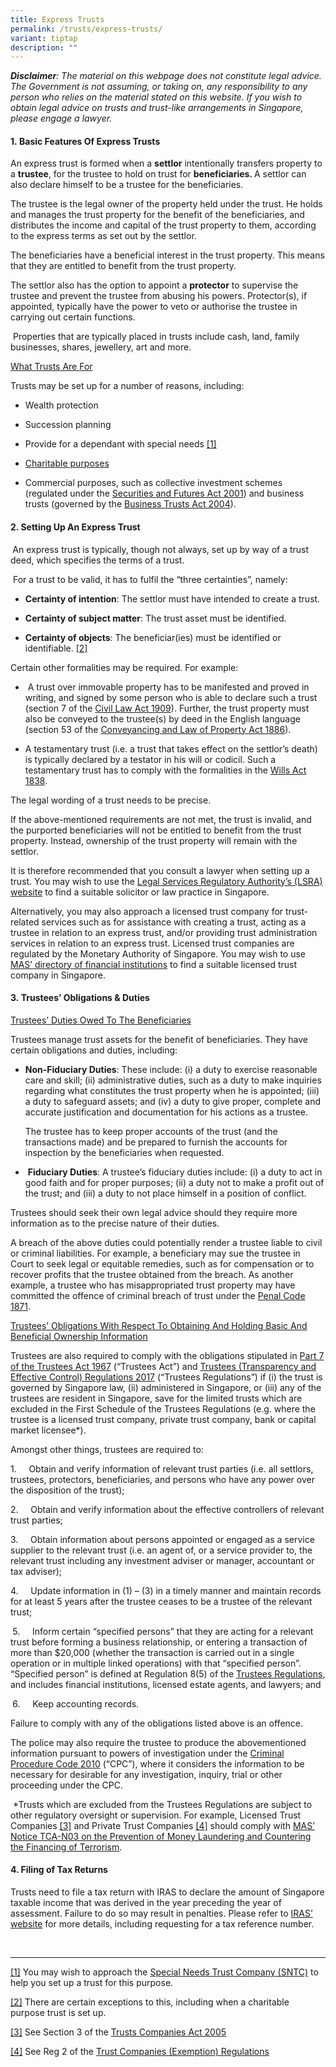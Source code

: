 ```yaml
---
title: Express Trusts
permalink: /trusts/express-trusts/
variant: tiptap
description: ""
---
```

<p><strong><em>Disclaimer</em></strong><em>: The material on this webpage does not constitute legal advice. The Government is not assuming, or taking on, any responsibility to any person who relies on the material stated on this website. If you wish to obtain legal advice on trusts and trust-like arrangements in Singapore, please engage a lawyer.</em></p><h4><strong>1.&nbsp;Basic Features Of Express Trusts</strong></h4><p>An express trust is formed when a <strong>settlor</strong> intentionally transfers property to a <strong>trustee</strong>, for the trustee to hold on trust for <strong>beneficiaries. </strong>A settlor can also declare himself to be a trustee for the beneficiaries.</p><p>The trustee is the legal owner of the property held under the trust. He holds and manages the trust property for the benefit of the beneficiaries, and distributes the income and capital of the trust property to them, according to the express terms as set out by the settlor. &nbsp;</p><p>The beneficiaries have a beneficial interest in the trust property. This means that they are entitled to benefit from the trust property.</p><p>The settlor also has the option to appoint a <strong>protector</strong> to supervise the trustee and prevent the trustee from abusing his powers. Protector(s), if appointed, typically have the power to veto or authorise the trustee in carrying out certain functions. &nbsp;</p><p>&nbsp;Properties that are typically placed in trusts include cash, land, family businesses, shares, jewellery, art and more.</p><p></p><p><u>What Trusts Are For</u></p><p></p><p>Trusts may be set up for a number of reasons, including:</p><ul data-tight="true" class="tight"><li><p>Wealth protection</p></li><li><p>Succession planning</p></li><li><p>Provide for a dependant with special needs <a href="#_ftn1" rel="noopener noreferrer nofollow" target="_blank">[1]</a></p></li><li><p><a href="https://www.mlaw.gov.sg/trusts/charitable-purpose-trusts/" rel="noopener noreferrer nofollow" target="_blank">Charitable purposes</a></p></li><li><p>Commercial purposes, such as collective investment schemes (regulated under the <a href="https://sso.agc.gov.sg/act/sfa2001" rel="noopener noreferrer nofollow" target="_blank">Securities and Futures Act 2001</a>) and business trusts (governed by the <a href="https://sso.agc.gov.sg/Act/BTA2004" rel="noopener noreferrer nofollow" target="_blank">Business Trusts Act 2004</a>).</p><p></p></li></ul><h4><strong>2. Setting Up An Express Trust</strong></h4><p><strong>&nbsp;</strong>An express trust is typically, though not always, set up by way of a trust deed, which specifies the terms of a trust.</p><p>&nbsp;For a trust to be valid, it has to fulfil the “three certainties”, namely:</p><ul data-tight="true" class="tight"><li><p><strong>Certainty of intention</strong>: The settlor must have intended to create a trust.</p></li><li><p><strong>Certainty of subject matter</strong>: The trust asset must be identified.</p></li><li><p><strong>Certainty of objects</strong>: The beneficiar(ies) must be identified or identifiable. <a href="#_ftn2" rel="noopener noreferrer nofollow" target="_blank">[2]</a></p></li></ul><p></p><p>Certain other formalities may be required. For example:</p><ul data-tight="true" class="tight"><li><p>&nbsp;A trust over immovable property has to be manifested and proved in writing, and signed by some person who is able to declare such a trust (section 7 of the <a href="https://sso.agc.gov.sg/Act/CLA1909" rel="noopener noreferrer nofollow" target="_blank">Civil Law Act 1909</a>). Further, the trust property must also be conveyed to the trustee(s) by deed in the English language (section 53 of the <a href="https://legisgov.agc.gov.sg/Act/CLPA1886" rel="noopener noreferrer nofollow" target="_blank">Conveyancing and Law of Property Act 1886</a>).</p><p></p></li><li><p>A testamentary trust (i.e. a trust that takes effect on the settlor’s death) is typically declared by a testator in his will or codicil. Such a testamentary trust has to comply with the formalities in the <a href="https://sso.agc.gov.sg/Act/WA1838" rel="noopener noreferrer nofollow" target="_blank">Wills Act 1838</a>.</p></li></ul><p>The legal wording of a trust needs to be precise.</p><p>If the above-mentioned requirements are not met, the trust is invalid, and the purported beneficiaries will not be entitled to benefit from the trust property. Instead, ownership of the trust property will remain with the settlor.</p><p>It is therefore recommended that you consult a lawyer when setting up a trust. You may wish to use the <a href="https://eservices.mlaw.gov.sg/lsra/search-lawyer-or-law-firm/" rel="noopener noreferrer nofollow" target="_blank">Legal Services Regulatory Authority’s (LSRA) website</a> to find a suitable solicitor or law practice in Singapore.</p><p>Alternatively, you may also approach a licensed trust company for trust-related services such as for assistance with creating a trust, acting as a trustee in relation to an express trust, and/or providing trust administration services in relation to an express trust. Licensed trust companies are regulated by the Monetary Authority of Singapore. You may wish to use <a href="https://eservices.mas.gov.sg/fid/institution?sector=Capital%20Markets&amp;category=Licensed%20Trust%20Company" rel="noopener noreferrer nofollow" target="_blank">MAS’ directory of financial institutions</a> to find a suitable licensed trust company in Singapore.&nbsp;</p><p></p><h4><strong>3.&nbsp;Trustees’ Obligations &amp; Duties</strong></h4><p><u>Trustees’ Duties Owed To The Beneficiaries</u></p><p>Trustees manage trust assets for the benefit of beneficiaries. They have certain obligations and duties, including:</p><ul data-tight="true" class="tight"><li><p><strong>Non-Fiduciary Duties</strong>: These include: (i) a duty to exercise reasonable care and skill; (ii) administrative duties, such as a duty to make inquiries regarding what constitutes the trust property when he is appointed; (iii) a duty to safeguard assets; and (iv) a duty to give proper, complete and accurate justification and documentation for his actions as a trustee.</p><p>The trustee has to keep proper accounts of the trust (and the transactions made) and be prepared to furnish the accounts for inspection by the beneficiaries when requested.</p><p></p></li><li><p>&nbsp;<strong>Fiduciary Duties</strong>: A trustee’s fiduciary duties include: (i) a duty to act in good faith and for proper purposes; (ii) a duty not to make a profit out of the trust; and (iii) a duty to not place himself in a position of conflict.</p></li></ul><p>Trustees should seek their own legal advice should they require more information as to the precise nature of their duties.</p><p>A breach of the above duties could potentially render a trustee liable to civil or criminal liabilities. For example, a beneficiary may sue the trustee in Court to seek legal or equitable remedies, such as for compensation or to recover profits that the trustee obtained from the breach. As another example, a trustee who has misappropriated trust property may have committed the offence of criminal breach of trust under the <a href="https://sso.agc.gov.sg/pc1871" rel="noopener noreferrer nofollow" target="_blank">Penal Code 1871</a>.</p><p><u>Trustees’ Obligations With Respect To Obtaining And Holding Basic And Beneficial Ownership Information</u></p><p>Trustees are also required to comply with the obligations stipulated in <a href="https://sso.agc.gov.sg/Act/TA1967" rel="noopener noreferrer nofollow" target="_blank">Part 7 of the Trustees Act 1967</a> (“Trustees Act”) and <a href="https://sso.agc.gov.sg/SL/TA1967-S151-2017?DocDate=20210628" rel="noopener noreferrer nofollow" target="_blank">Trustees (Transparency and Effective Control) Regulations 2017</a> (“Trustees Regulations”) if (i) the trust is governed by Singapore law, (ii) administered in Singapore, or (iii) any of the trustees are resident in Singapore, save for the limited trusts which are excluded in the First Schedule of the Trustees Regulations (e.g. where the trustee is a licensed trust company, private trust company, bank or capital market licensee*).</p><p>Amongst other things, trustees are required to:</p><p>1.&nbsp;&nbsp;&nbsp;&nbsp; Obtain and verify information of relevant trust parties (i.e. all settlors, trustees, protectors, beneficiaries, and persons who have any power over the disposition of the trust);</p><p>2.&nbsp;&nbsp;&nbsp;&nbsp; Obtain and verify information about the effective controllers of relevant trust parties;</p><p>3.&nbsp;&nbsp;&nbsp;&nbsp; Obtain information about persons appointed or engaged as a service supplier to the relevant trust (i.e. an agent of, or a service provider to, the relevant trust including any investment adviser or manager, accountant or tax adviser);</p><p>4.&nbsp;&nbsp;&nbsp;&nbsp; Update information in (1) – (3) in a timely manner and maintain records for at least 5 years after the trustee ceases to be a trustee of the relevant trust;</p><p><strong>&nbsp;</strong>5.&nbsp;&nbsp;&nbsp;&nbsp; Inform certain “specified persons” that they are acting for a relevant trust before forming a business relationship, or entering a transaction of more than $20,000 (whether the transaction is carried out in a single operation or in multiple linked operations) with that “specified person”. “Specified person” is defined at Regulation 8(5) of the <a href="https://sso.agc.gov.sg/SL/TA1967-S151-2017?DocDate=20210628" rel="noopener noreferrer nofollow" target="_blank">Trustees Regulations</a>, and includes financial institutions, licensed estate agents, and lawyers; and</p><p><strong>&nbsp;</strong>6.&nbsp;&nbsp;&nbsp;&nbsp; Keep accounting records.</p><p></p><p>Failure to comply with any of the obligations listed above is an offence.</p><p>The police may also require the trustee to produce the abovementioned information pursuant to powers of investigation under the <a href="https://sso.agc.gov.sg/Act/CPC2010" rel="noopener noreferrer nofollow" target="_blank">Criminal Procedure Code 2010</a> (“CPC”), where it considers the information to be necessary for desirable for any investigation, inquiry, trial or other proceeding under the CPC.</p><p>&nbsp;*Trusts which are excluded from the Trustees Regulations are subject to other regulatory oversight or supervision. For example, Licensed Trust Companies <a href="#_ftn3" rel="noopener noreferrer nofollow" target="_blank">[3]</a> and Private Trust Companies <a href="#_ftn4" rel="noopener noreferrer nofollow" target="_blank">[4]</a> should comply with <a href="https://www.mas.gov.sg/regulation/notices/notice-tca-n03" rel="noopener noreferrer nofollow" target="_blank">MAS’ Notice TCA-N03 on the Prevention of Money Laundering and Countering the Financing of Terrorism</a>.<strong>&nbsp;</strong></p><h4><strong>4. Filing of Tax Returns</strong></h4><p>Trusts need to file a tax return with IRAS to declare the amount of Singapore taxable income that was derived in the year preceding the year of assessment. Failure to do so may result in penalties. Please refer to <a href="https://www.iras.gov.sg/taxes/other-taxes/trusts" rel="noopener noreferrer nofollow" target="_blank">IRAS’ website</a> for more details, including requesting for a tax reference number.</p><p><br></p><hr><p><a href="#_ftnref1" rel="noopener noreferrer nofollow" target="_blank">[1]</a> You may wish to approach the <a href="https://www.sntc.org.sg/" rel="noopener noreferrer nofollow" target="_blank">Special Needs Trust Company (SNTC)</a> to help you set up a trust for this purpose.</p><p><a href="#_ftnref2" rel="noopener noreferrer nofollow" target="_blank">[2]</a> There are certain exceptions to this, including when a charitable purpose trust is set up.<em>&nbsp;&nbsp;</em></p><p><a href="#_ftnref3" rel="noopener noreferrer nofollow" target="_blank">[3]</a> See Section 3 of the <a href="https://sso.agc.gov.sg/Act/TCA2005" rel="noopener noreferrer nofollow" target="_blank">Trusts Companies Act 2005</a></p><p><a href="#_ftnref4" rel="noopener noreferrer nofollow" target="_blank">[4]</a> See Reg 2 of the <a href="https://sso.agc.gov.sg/SL/TCA2005-RG1?DocDate=20230425#top" rel="noopener noreferrer nofollow" target="_blank">Trust Companies (Exemption) Regulations</a></p>